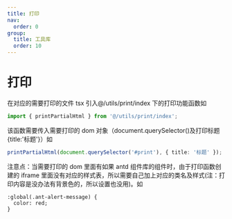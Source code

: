 ```yaml
---
title: 打印
nav:
  order: 0
group:
  title: 工具库
  order: 10
---
```


# 打印

在对应的需要打印的文件 tsx 引入@/utils/print/index 下的打印功能函数如

```ts
import { printPartialHtml } from '@/utils/print/index';
```

该函数需要传入需要打印的 dom 对象（document.querySelector()及打印标题{title:'标题'}）如

```ts
printPartialHtml(document.querySelector('#print'), { title: '标题' });
```

注意点：当需要打印的 dom 里面有如果 antd 组件库的组件时，由于打印函数创建的 iframe 里面没有对应的样式表，所以需要自己加上对应的类名及样式(注：打印内容是没办法有背景色的，所以设置也没用)。如

```less
:global(.ant-alert-message) {
  color: red;
}
```
